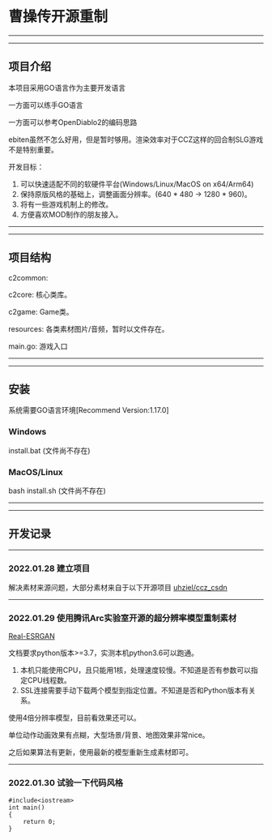 # 曹操传开源重制

---
---
## 项目介绍

本项目采用GO语言作为主要开发语言

一方面可以练手GO语言

一方面可以参考OpenDiablo2的编码思路

ebiten虽然不怎么好用，但是暂时够用。渲染效率对于CCZ这样的回合制SLG游戏不是特别重要。

开发目标：
1. 可以快速适配不同的软硬件平台(Windows/Linux/MacOS on x64/Arm64)
2. 保持原版风格的基础上，调整画面分辨率。(640 \* 480 -\> 1280 \* 960)。
3. 将有一些游戏机制上的修改。
4. 方便喜欢MOD制作的朋友接入。

---
---

## 项目结构

c2common: 

c2core: 核心类库。

c2game: Game类。

resources: 各类素材图片/音频，暂时以文件存在。

main.go: 游戏入口

---
---
## 安装

系统需要GO语言环境[Recommend Version:1.17.0]

### Windows
install.bat (文件尚不存在)

### MacOS/Linux
bash install.sh (文件尚不存在)

---
---
## 开发记录

---
### 2022.01.28 建立项目

解决素材来源问题，大部分素材来自于以下开源项目
[uhziel/ccz_csdn](https://gitee.com/uhziel/ccz_csdn)

---
### 2022.01.29 使用腾讯Arc实验室开源的超分辨率模型重制素材

[Real-ESRGAN](https://github.com/xinntao/Real-ESRGAN "Real-ESTGAN")

文档要求python版本>=3.7，实测本机python3.6可以跑通。

1. 本机只能使用CPU，且只能用1核，处理速度较慢。不知道是否有参数可以指定CPU线程数。
2. SSL连接需要手动下载两个模型到指定位置。不知道是否和Python版本有关系。

使用4倍分辨率模型，目前看效果还可以。

单位动作动画效果有点糊，大型场景/背景、地图效果非常nice。

之后如果算法有更新，使用最新的模型重新生成素材即可。

---
### 2022.01.30 试验一下代码风格

```
#include<iostream>
int main()
{
    return 0;
}
````
